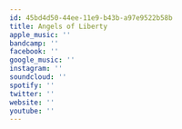```yaml
---
id: 45bd4d50-44ee-11e9-b43b-a97e9522b58b
title: Angels of Liberty
apple_music: ''
bandcamp: ''
facebook: ''
google_music: ''
instagram: ''
soundcloud: ''
spotify: ''
twitter: ''
website: ''
youtube: ''
---
```

